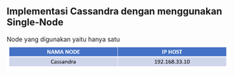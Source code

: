 ## Implementasi Cassandra dengan menggunakan Single-Node
Node yang digunakan yaitu hanya satu 
![Hasil](TABEL.png)
